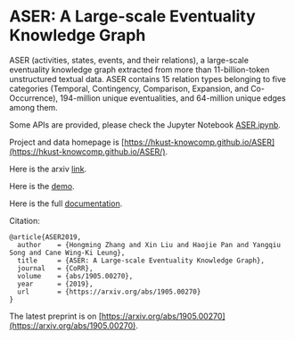 # ASER: A Large-scale Eventuality Knowledge Graph

ASER (activities, states, events, and their relations), a large-scale eventuality knowledge graph extracted from more than 11-billion-token unstructured textual data. ASER contains 15 relation types belonging to five categories (Temporal, Contingency, Comparison, Expansion, and Co-Occurrence), 194-million unique eventualities, and 64-million unique edges among them.

Some APIs are provided, please check the Jupyter Notebook [ASER.ipynb](ASER.ipynb).

Project and data homepage is [https://hkust-knowcomp.github.io/ASER](https://hkust-knowcomp.github.io/ASER/).

Here is the arxiv [link](https://arxiv.org/abs/1905.00270).

Here is the [demo](http://songcpu1.cse.ust.hk/aser/demo).

Here is the full [documentation](http://songcpu1.cse.ust.hk/aser/document).

Citation:

    @article{ASER2019,
      author    = {Hongming Zhang and Xin Liu and Haojie Pan and Yangqiu Song and Cane Wing-Ki Leung},
      title     = {ASER: A Large-scale Eventuality Knowledge Graph},
      journal   = {CoRR},
      volume    = {abs/1905.00270},
      year      = {2019},
      url       = {https://arxiv.org/abs/1905.00270}
    }

The latest preprint is on [https://arxiv.org/abs/1905.00270](https://arxiv.org/abs/1905.00270).